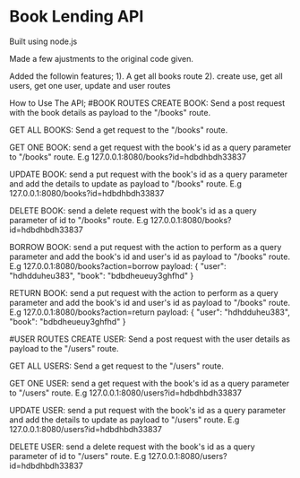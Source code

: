 # Book Lending API
Built using node.js

Made a few ajustments to the original code given.

Added the followin features;
1). A get all books route
2). create use, get all users, get one user, update and user routes 

How to Use The API;
#BOOK ROUTES
CREATE BOOK: Send a post request with the book details as payload to the "/books" route.

GET ALL BOOKS: Send a get request to the "/books" route.

GET ONE BOOK: send a get request with the book's id as a query parameter  to "/books" route. E.g 127.0.0.1:8080/books?id=hdbdhbdh33837

UPDATE BOOK: send a put request with the book's id as a query parameter  and add the details to update as payload  to "/books" route. E.g 127.0.0.1:8080/books?id=hdbdhbdh33837

DELETE BOOK: send a delete request with the book's id as a query parameter of id to "/books" route. E.g 127.0.0.1:8080/books?id=hdbdhbdh33837

BORROW BOOK: send a put request with the action to perform as a query parameter  and add the book's id and user's id as payload  to "/books" route. E.g 127.0.0.1:8080/books?action=borrow payload: { "user": "hdhdduheu383", "book": "bdbdheueuy3ghfhd" }

RETURN BOOK: send a put request with the action to perform as a query parameter  and add the book's id and user's id as payload  to "/books" route. E.g 127.0.0.1:8080/books?action=return payload: { "user": "hdhdduheu383", "book": "bdbdheueuy3ghfhd" }

#USER ROUTES
CREATE USER: Send a post request with the user details as payload to the "/users" route.

GET ALL USERS: Send a get request to the "/users" route.

GET ONE USER: send a get request with the book's id as a query parameter  to "/users" route. E.g 127.0.0.1:8080/users?id=hdbdhbdh33837

UPDATE USER: send a put request with the book's id as a query parameter  and add the details to update as payload  to "/users" route. E.g 127.0.0.1:8080/users?id=hdbdhbdh33837

DELETE USER: send a delete request with the book's id as a query parameter of id to "/users" route. E.g 127.0.0.1:8080/users?id=hdbdhbdh33837


